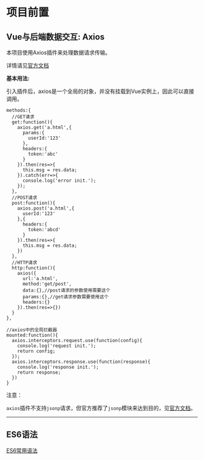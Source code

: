 # 项目前置

## Vue与后端数据交互: Axios

本项目使用Axios插件来处理数据请求传输。

详情请见[官方文档](https://github.com/axios/axios)

**基本用法:**

引入插件后，axios是一个全局的对象，并没有挂载到Vue实例上，因此可以直接调用。

```
methods:{
  //GET请求
  get:function(){
    axios.get('a.html',{
      params:{
        userId:'123'
      },
      headers:{
        token:'abc'
      }
    }).then(res=>{
      this.msg = res.data;
    }).catch(err=>{
      console.log('error init.');
    });
  },
  //POST请求
  post:function(){
    axios.post('a.html',{
      userId:'123'
    },{
      headers:{
        token:'abcd'
      }
    }).then(res=>{
      this.msg = res.data;
    })
  },
  //HTTP请求
  http:function(){
    axios({
      url:'a.html',
      method:'get/post',
      data:{},//post请求的参数使用需要这个
      params:{},//get请求参数需要使用这个
      headers:{}
    }).then(res=>{})
  }
},

//axios中的全局拦截器
mounted:function(){
  axios.interceptors.request.use(function(config){
    console.log('request init.');
    return config;
  });
  axios.interceptors.response.use(function(response){
    console.log('response init.');
    return response;
  })
}
```

注意：

`axios`插件不支持`jsonp`请求，但官方推荐了`jsonp`模块来达到目的，见[官方文档](https://github.com/mzabriskie/axios/blob/master/COOKBOOK.md#jsonp)。

***


## ES6语法

[ES6常用语法](https://blog.csdn.net/longyin0528/article/details/80580922)









